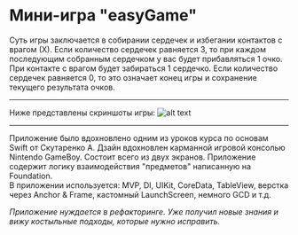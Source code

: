 # Мини-игра "easyGame"
Суть игры заключается в собирании сердечек и избегании контактов с врагом (Х). 
Если количество сердечек равняется 3, то при каждом последующим собранным сердечком у вас будет прибавляться 1 очко. 
При контакте с врагом будет забираться 1 сердечко. Если количество сердечек равняется 0, то это означает конец игры и сохранение текущего результата очков. 
___
Ниже представлены скриншоты игры: 
![alt text](https://lh3.googleusercontent.com/_7_s7hKXxBa-CG1zo17R7KusOvcuwS9aW42X7tnSCGJwCW_nbHehawBTNx7VCVKZJRVovbuAq3ZTe5eCefK_8m-cxXvvVz1E-7onDU7Zam7ly3cy8sLajfyJTHtIyTiLzPdmTdQVE1HhZnlWntWsHhv-AVX_1iw9c9Otb04M7oN9Y7K4R3YremVPmMIgKr7dFi9mNBUF2HJa6yJccjbJJJvufZjbjD4bW8E58l99GNKvn9s4LJMN6IwKDX-DU_RRs4rdEPxnOoyMYWRgMtFhphE35yEJnHVEyUnqN1i6bn3BR3d4ZYrAEZ9xiHGCNThSPHOX2W6kBSA9ix2OMRDEtA_RO_5zLrO1wNsaloDI7ccYsArCwUCFN_r2csxNyFhrBX4V6RPGw4rIBio4u6L7Fe1FQJ6DBOawMuO9lVY5qvTJWYCD-gJmtkTqytz0HnfoFcMdXcvFvWpsTpBxrOHVF059zMpvJqsKoURe4xLEkLLnsyG0aZPV64NJDsOyhpH2gXFXZjpzsS-9B3IJFv1IzsRiyEeA_Pe_c4_VBOgAG_KdiIDdo3i_ROdzDAg21Hd2GKj-KcPGQju0N4SR7hkqOzPpeAlyAP6A_Y-tpITRsixu7pyc69tCVjkjEkSyVjWd1_-5Gzoa_C31RiuD8m9wnqyKucCEl5iKDkdwJYI0lguTcmlxCycvp-8oGZJTTq1A4BZAy9esEKBDlV30fOQa49WVn_ovHUeMSgAlXrqmaxBgvapUsGcXTWslmaYFT5DkLBGmlSORZ-pICnnlTx7X-s3Ovj_tsE0SgCwGl0YiQ0-inkzOTBy57qLNmCUboyePlXB0oM5H2A1OsLHeckzPnZNqkRr_krlm-8axxBeE4VIQRuU4DrZ7M7JODImtBIuU9f_5M_xmqUm4q55xp4TEmcNIb2DGKJyOh4tjigH75PF5jUIP5Xp8Jwn833IpOc1LLUuyKrNYfvmlLSI=w1800-h1280-no?authuser=0)
___
Приложение было вдохновлено одним из уроков курса по основам Swift от Скутаренко А.
Дзайн вдохновлен карманной игровой консолью Nintendo GameBoy. Состоит всего из двух экранов. Приложение содержит логику взаимодействия "предметов" написанную на Foundation. <br/>
В приложении используется: MVP, DI, UIKit, CoreData, TableView, верстка через Anchor & Frame, кастомный LaunchScreen, немного GCD и т.д.

_Приложение нуждается в рефакторинге. Уже получил новые знания и вижу костыльные подходы, которые нужно исправить._
